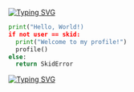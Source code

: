 

[![Typing SVG](https://readme-typing-svg.demolab.com?font=Cutive+Mono&size=10&color=F7F7F7&random=true&width=800&lines=C%3A%5CWindows%5CSystem32%3E+ssh+sane%40saneboorai)](https://git.io/typing-svg)

```python
print("Hello, World!)
if not user == skid:
  print("Welcome to my profile!")
  profile()
else:
  return SkidError
```


[![Typing SVG](https://readme-typing-svg.demolab.com?font=Cutive+Mono&pause=100&color=8FF700&random=false&width=800&lines=C%3A%5C%3E+Happiness+is+a+knife.;C%3A%5C%3E+When+the+world+rolls+on+its+side.;C%3A%5C%3E+And+your+mind's+on+fire.;C%3A%5C%3E+Don't+you+know+that+happiness+is+a+knife%3F;C%3A%5C%3E+When+the+worlds+are+on+fire%3F)](https://git.io/typing-svg)
